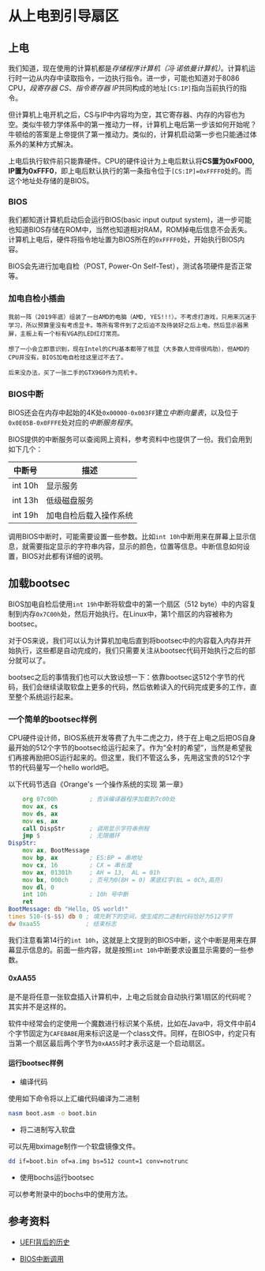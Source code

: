 # 从上电到引导扇区

## 上电

我们知道，现在使用的计算机都是*存储程序计算机（冯·诺依曼计算机）*。计算机运行时一边从内存中读取指令，一边执行指令。进一步，可能也知道对于8086 CPU，*段寄存器 CS*、*指令寄存器 IP*共同构成的地址```[CS:IP]```指向当前执行的指令。

但计算机上电开机之后，CS与IP中内容均为空，其它寄存器、内存的内容也为空。类似牛顿力学体系中的第一推动力一样，计算机上电后第一步该如何开始呢？牛顿给的答案是上帝提供了第一推动力。类似的，计算机启动第一步也只能通过体系外的某种方式解决。

上电后执行软件前只能靠硬件。CPU的硬件设计为上电后默认将**CS置为0xF000, IP置为0xFFF0**，即上电后默认执行的第一条指令位于```[CS:IP]=0xFFFF0```处的。而这个地址处存储的是BIOS。

### BIOS

我们都知道计算机启动后会运行BIOS(basic input output system)，进一步可能也知道BIOS存储在ROM中，当然也知道相对RAM，ROM掉电后信息不会丢失。计算机上电后，硬件将指令地址置为BIOS所在的```0xFFFF0```处，开始执行BIOS内容。

BIOS会先进行加电自检（POST, Power-On Self-Test），测试各项硬件是否正常等。

### 加电自检小插曲

    我前一阵（2019年底）组装了一台AMD的电脑（AMD, YES!!!）。不考虑打游戏，只用来沉迷于学习，所以预算里没有考虑显卡。等所有零件到了之后迫不及待装好之后上电，然后显示器黑屏，主板上有一个标有VGA的LED红灯常亮。

    想了一小会立即意识到，现在Intel的CPU基本都带了核显（大多数人觉得很鸡肋），但AMD的CPU并没有。BIOS加电自检挂这里过不去了。

    后来没办法，买了一张二手的GTX960作为亮机卡。

### BIOS中断

BIOS还会在内存中起始的4K处```0x00000-0x003FF```建立*中断向量表*，以及位于```0x0E05B-0x0FFFE```处对应的*中断服务程序*。

BIOS提供的中断服务可以查阅网上资料，参考资料中也提供了一份。我们会用到如下几个：

|中断号|描述|
|---|---|
|int 10h|显示服务|
|int 13h|低级磁盘服务|
|int 19h|加电自检后载入操作系统|

调用BIOS中断时，可能需要设置一些参数。比如```int 10h```中断用来在屏幕上显示信息，就需要指定显示的字符串内容，显示的颜色，位置等信息。中断信息如何设置，BIOS对此都有详细的说明。

## 加载bootsec

BIOS加电自检后使用```int 19h```中断将软盘中的第一个扇区（512 byte）中的内容复制到内存```0x7C00h```处，然后开始执行。在Linux中，第1个扇区的内容被称为bootsec。

对于OS来说，我们可以认为计算机加电后直到将bootsec中的内容载入内存并开始执行，这些都是自动完成的，我们只需要关注从bootsec代码开始执行之后的部分就可以了。

bootsec之后的事情我们也可以大致设想一下：依靠bootsec这512个字节的代码，我们会继续读取软盘上更多的代码，然后依赖读入的代码完成更多的工作，直至整个系统运行起来。

### 一个简单的bootsec样例

CPU硬件设计师，BIOS系统开发等费了九牛二虎之力，终于在上电之后把OS自身最开始的512个字节的bootsec给运行起来了。作为“全村的希望”，当然是希望我们再接再励把OS运行起来的。但这里，我们不管这么多，先用这宝贵的512个字节的代码量写一个hello world吧。

以下代码节选自《Orange's 一个操作系统的实现 第一章》

```asm
    org 07c00h         ; 告诉编译器程序加载到7c00处
    mov ax, cs
    mov ds, ax
    mov es, ax
    call DispStr       ; 调用显示字符串例程
    jmp $              ; 无限循环
DispStr:
    mov ax, BootMessage
    mov bp, ax         ; ES:BP = 串地址
    mov cx, 16         ; CX = 串长度
    mov ax, 01301h     ; AH = 13,  AL = 01h
    mov bx, 000ch      ; 页号为0(BH = 0) 黑底红字(BL = 0Ch,高亮)
    mov dl, 0
    int 10h            ; 10h 号中断
    ret
BootMessage: db "Hello, OS world!"
times 510-($-$$) db 0 ; 填充剩下的空间，使生成的二进制代码恰好为512字节
dw 0xaa55             ; 结束标志
```

我们注意看第14行的```int 10h```，这就是上文提到的BIOS中断，这个中断是用来在屏幕显示信息的。前面一些内容，就是按照```int 10h```中断要求设置显示需要的一些参数。

#### 0xAA55

是不是将任意一张软盘插入计算机中，上电之后就会自动执行第1扇区的代码呢？其实并不是这样的。

软件中经常会约定使用一个魔数进行标识某个系统，比如在Java中，将文件中前4个字节固定为```CAFEBABE```用来标识这是一个class文件。同样，在BIOS中，约定只有当第一个扇区最后两个字节为```0xAA55```时才表示这是一个启动扇区。

#### 运行bootsec样例

- 编译代码

使用如下命令将以上汇编代码编译为二进制

```bash
nasm boot.asm -o boot.bin
```

- 将二进制写入软盘

可以先用bximage制作一个软盘镜像文件。

```bash
dd if=boot.bin of=a.img bs=512 count=1 conv=notrunc
```

- 使用bochs运行bootsec

可以参考附录中的bochs中的使用方法。

## 参考资料

- [UEFI背后的历史](https://zhuanlan.zhihu.com/p/25281151)

- [BIOS中断调用](https://baike.baidu.com/item/BIOS%E4%B8%AD%E6%96%AD%E8%B0%83%E7%94%A8/22788153)
